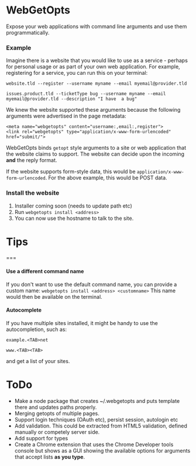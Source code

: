 WebGetOpts
===

Expose your web applications with command line arguments and use them programmatically.

### Example

Imagine there is a website that you would like to use as a service - perhaps for personal usage or as part of your own web application. For example, registering for a service, you can run this on your terminal:

`website.tld --register --username myname --email myemail@provider.tld`

`issues.product.tld --ticketType bug --username myname --email myemail@provider.tld --description "I have  a bug"`

We knew the website supported these arguments because the following arguments were advertised in the page metadata:

	<meta name="webgetopts" content="username:,email:,register">
	<link rel="webgetopts" type="application/x-www-form-urlencoded" href="submit/">

WebGetOpts binds `getopt` style arguments to a site or web application that the website claims to support. The website can decide upon the incoming **and** the reply format.

If the website supports form-style data, this would be `application/x-www-form-urlencoded`. For the above example, this would be POST data.


### Install the website

1. Installer coming soon (needs to update path etc)
2. Run `webgetopts install <address>`
3. You can now use the hostname to talk to the site.

# Tips
===

#### Use a different command name

If you don't want to use the default command name, you can provide a custom name:
`webgetopts install <address> <customname>`
This name would then be available on the terminal.

#### Autocomplete

If you have multiple sites installed, it might be handy to use the autocompletion, such as:

`example.<TAB>net`

`www.<TAB><TAB>`

and get a list of your sites.


# ToDo

* Make a node package that creates ~/.webgetopts and puts template there and updates paths properly.
* Merging getopts of multiple pages.
* Support login techniques (OAuth etc), persist session, autologin etc
* Add validation. This could be extracted from HTML5 validation, defined manually or competely server side.
* Add support for types
* Create a Chrome extension that uses the Chrome Developer tools console but shows as a GUI showing the available options for arguments that accept lists **as you type**.





